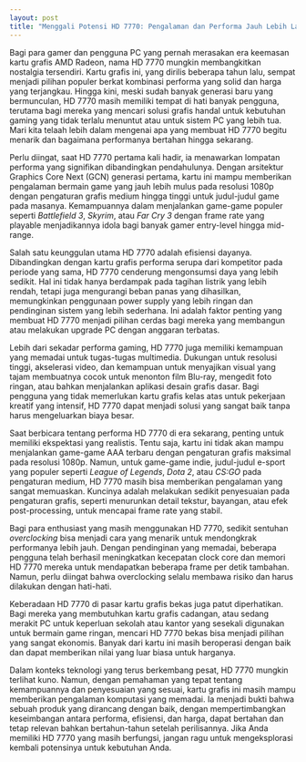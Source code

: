 ```yaml
---
layout: post
title: "Menggali Potensi HD 7770: Pengalaman dan Performa Jauh Lebih Lama"
---
```


Bagi para gamer dan pengguna PC yang pernah merasakan era keemasan kartu grafis AMD Radeon, nama HD 7770 mungkin membangkitkan nostalgia tersendiri. Kartu grafis ini, yang dirilis beberapa tahun lalu, sempat menjadi pilihan populer berkat kombinasi performa yang solid dan harga yang terjangkau. Hingga kini, meski sudah banyak generasi baru yang bermunculan, HD 7770 masih memiliki tempat di hati banyak pengguna, terutama bagi mereka yang mencari solusi grafis handal untuk kebutuhan gaming yang tidak terlalu menuntut atau untuk sistem PC yang lebih tua. Mari kita telaah lebih dalam mengenai apa yang membuat HD 7770 begitu menarik dan bagaimana performanya bertahan hingga sekarang.

Perlu diingat, saat HD 7770 pertama kali hadir, ia menawarkan lompatan performa yang signifikan dibandingkan pendahulunya. Dengan arsitektur Graphics Core Next (GCN) generasi pertama, kartu ini mampu memberikan pengalaman bermain game yang jauh lebih mulus pada resolusi 1080p dengan pengaturan grafis medium hingga tinggi untuk judul-judul game pada masanya. Kemampuannya dalam menjalankan game-game populer seperti *Battlefield 3*, *Skyrim*, atau *Far Cry 3* dengan frame rate yang playable menjadikannya idola bagi banyak gamer entry-level hingga mid-range.

Salah satu keunggulan utama HD 7770 adalah efisiensi dayanya. Dibandingkan dengan kartu grafis performa serupa dari kompetitor pada periode yang sama, HD 7770 cenderung mengonsumsi daya yang lebih sedikit. Hal ini tidak hanya berdampak pada tagihan listrik yang lebih rendah, tetapi juga mengurangi beban panas yang dihasilkan, memungkinkan penggunaan power supply yang lebih ringan dan pendinginan sistem yang lebih sederhana. Ini adalah faktor penting yang membuat HD 7770 menjadi pilihan cerdas bagi mereka yang membangun atau melakukan upgrade PC dengan anggaran terbatas.

Lebih dari sekadar performa gaming, HD 7770 juga memiliki kemampuan yang memadai untuk tugas-tugas multimedia. Dukungan untuk resolusi tinggi, akselerasi video, dan kemampuan untuk menyajikan visual yang tajam membuatnya cocok untuk menonton film Blu-ray, mengedit foto ringan, atau bahkan menjalankan aplikasi desain grafis dasar. Bagi pengguna yang tidak memerlukan kartu grafis kelas atas untuk pekerjaan kreatif yang intensif, HD 7770 dapat menjadi solusi yang sangat baik tanpa harus mengeluarkan biaya besar.

Saat berbicara tentang performa HD 7770 di era sekarang, penting untuk memiliki ekspektasi yang realistis. Tentu saja, kartu ini tidak akan mampu menjalankan game-game AAA terbaru dengan pengaturan grafis maksimal pada resolusi 1080p. Namun, untuk game-game indie, judul-judul e-sport yang populer seperti *League of Legends*, *Dota 2*, atau *CS:GO* pada pengaturan medium, HD 7770 masih bisa memberikan pengalaman yang sangat memuaskan. Kuncinya adalah melakukan sedikit penyesuaian pada pengaturan grafis, seperti menurunkan detail tekstur, bayangan, atau efek post-processing, untuk mencapai frame rate yang stabil.

Bagi para enthusiast yang masih menggunakan HD 7770, sedikit sentuhan _overclocking_ bisa menjadi cara yang menarik untuk mendongkrak performanya lebih jauh. Dengan pendinginan yang memadai, beberapa pengguna telah berhasil meningkatkan kecepatan clock core dan memori HD 7770 mereka untuk mendapatkan beberapa frame per detik tambahan. Namun, perlu diingat bahwa overclocking selalu membawa risiko dan harus dilakukan dengan hati-hati.

Keberadaan HD 7770 di pasar kartu grafis bekas juga patut diperhatikan. Bagi mereka yang membutuhkan kartu grafis cadangan, atau sedang merakit PC untuk keperluan sekolah atau kantor yang sesekali digunakan untuk bermain game ringan, mencari HD 7770 bekas bisa menjadi pilihan yang sangat ekonomis. Banyak dari kartu ini masih beroperasi dengan baik dan dapat memberikan nilai yang luar biasa untuk harganya.

Dalam konteks teknologi yang terus berkembang pesat, HD 7770 mungkin terlihat kuno. Namun, dengan pemahaman yang tepat tentang kemampuannya dan penyesuaian yang sesuai, kartu grafis ini masih mampu memberikan pengalaman komputasi yang memadai. Ia menjadi bukti bahwa sebuah produk yang dirancang dengan baik, dengan mempertimbangkan keseimbangan antara performa, efisiensi, dan harga, dapat bertahan dan tetap relevan bahkan bertahun-tahun setelah perilisannya. Jika Anda memiliki HD 7770 yang masih berfungsi, jangan ragu untuk mengeksplorasi kembali potensinya untuk kebutuhan Anda.

